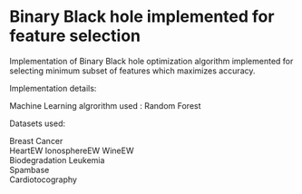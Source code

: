 # Binary Black hole implemented for feature selection 

Implementation of Binary Black hole optimization algorithm implemented for selecting minimum subset of features which maximizes accuracy.

Implementation details:

Machine Learning algrorithm used : Random Forest

Datasets used:

Breast Cancer	
HeartEW	
IonosphereEW
WineEW	
Biodegradation
Leukemia	
Spambase	
Cardiotocography
